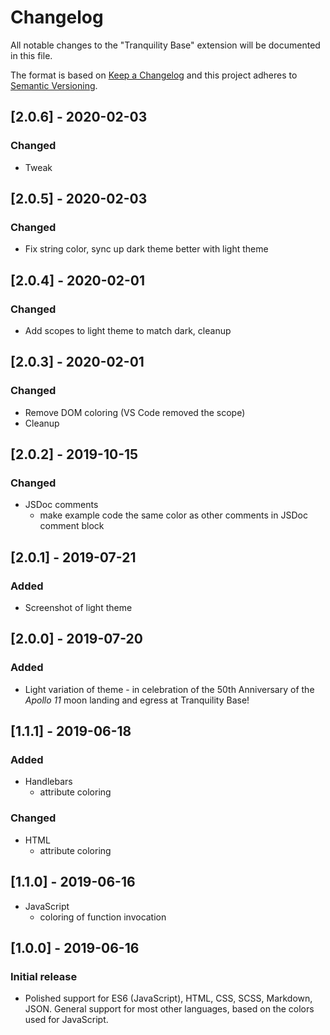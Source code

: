 # Changelog
All notable changes to the "Tranquility Base" extension will be documented in this file.

The format is based on [Keep a Changelog](http://keepachangelog.com/en/1.0.0/)
and this project adheres to [Semantic Versioning](http://semver.org/spec/v2.0.0.html).

## [2.0.6] - 2020-02-03
### Changed
- Tweak

## [2.0.5] - 2020-02-03
### Changed
- Fix string color, sync up dark theme better with light theme

## [2.0.4] - 2020-02-01
### Changed
- Add scopes to light theme to match dark, cleanup

## [2.0.3] - 2020-02-01
### Changed
- Remove DOM coloring (VS Code removed the scope)
- Cleanup

## [2.0.2] - 2019-10-15
### Changed
- JSDoc comments
    - make example code the same color as other comments in JSDoc comment block

## [2.0.1] - 2019-07-21
### Added
- Screenshot of light theme

## [2.0.0] - 2019-07-20
### Added
- Light variation of theme - in celebration of the 50th Anniversary of the _Apollo 11_ moon landing and egress at Tranquility Base!    

## [1.1.1] - 2019-06-18
### Added
- Handlebars
    - attribute coloring

### Changed
- HTML
    - attribute coloring    

## [1.1.0] - 2019-06-16
- JavaScript
    - coloring of function invocation

## [1.0.0] - 2019-06-16
### Initial release
- Polished support for ES6 (JavaScript), HTML, CSS, SCSS, Markdown, JSON. General support for most other languages, based on the colors used for JavaScript.
